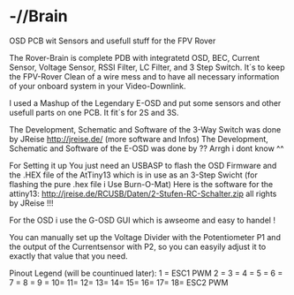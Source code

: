 # -//Brain
OSD PCB wit Sensors and usefull stuff for the FPV Rover


The Rover-Brain is complete PDB with integratetd OSD, BEC, Current Sensor, Voltage Sensor, RSSI Filter, LC Filter, and 3 Step Switch. 
It´s to keep the FPV-Rover Clean of a wire mess and to have all necessary information of your onboard system in your Video-Downlink.

I used a Mashup of the Legendary E-OSD and put some sensors and other usefull parts on one PCB. It fit´s for 2S and 3S.

The Development, Schematic and Software of the 3-Way Switch was done by JReise http://jreise.de/ (more software and Infos)
The Development, Schematic and Software of the E-OSD was done by ?? Arrgh i dont know ^^

For Setting it up You just need an USBASP to flash the OSD Firmware and the .HEX file of the AtTiny13 which is in use as an 3-Step Swicht (for flashing the pure .hex file i Use Burn-O-Mat) 
Here is the software for the attiny13: http://jreise.de/RCUSB/Daten/2-Stufen-RC-Schalter.zip  all rights by JReise !!!

For the OSD i use the G-OSD GUI which is awseome and easy to handel !



You can manually set up the Voltage Divider with the Potentiometer P1 and the output of the Currentsensor with P2, so you can easyily adjust it to exactly that value that you need.

Pinout Legend (will be countinued later):
1 = ESC1 PWM
2 =
3 = 
4 = 
5 =
6 =
7 =
8 =
9 =
10=
11=
12=
13=
14=
15=
16=
17=
18= ESC2 PWM
